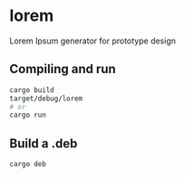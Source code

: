 # lorem
Lorem Ipsum generator for prototype design

## Compiling and run

```sh
cargo build
target/debug/lorem
# or
cargo run
```

## Build a .deb

```sh
cargo deb
```
